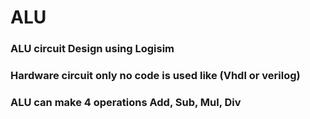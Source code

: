 # ALU
### ALU circuit Design using Logisim 
### Hardware circuit only no code is used like (Vhdl or verilog)
### ALU can make 4 operations Add, Sub, Mul, Div 


